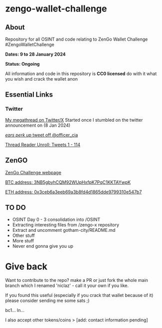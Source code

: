 # zengo-wallet-challenge



## About

Repository for all OSINT and code relating to ZenGo Wallet Challenge #ZengoWalletChallenge

**Dates: 9 to 28 January 2024**

**Status: Ongoing** 

All information and code in this repository is **CC0 licensed**
do with it what you wish and crack the wallet anon


## Essential Links

### Twitter
[My megathread on Twitter/X](https://twitter.com/NicLazTweets/status/1744336384721035373)
Started once I stumbled on the twitter announcement on (8 Jan 2024)

[*ears perk up* tweet off @officer_cia](https://twitter.com/NicLazTweets/status/1744321499807338983)

[Thread Reader Unroll: Tweets 1 - 114](https://threadreaderapp.com/thread/1744336384721035373.html)

## ZenGO
[ZenGo Challenge webpage](https://zengo.com/zengo-wallet-bitcoin-challenge)

[BTC address: 3NB5gbyhCQM92WUpHxfpK7PqC1KKTAYwpK](https://mempool.space/address/3NB5gbyhCQM92WUpHxfpK7PqC1KKTAYwpK)

[ETH address: 0x3ceb6a3eeb69a3b8fd4d1865dde9799310e547b7](https://etherscan.io/address/0x3ceb6a3eeb69a3b8fd4d1865dde9799310e547b7)


## TO DO

- OSINT Day 0 - 3 consolidation into /OSINT
- Extracting interesting files from /zengo-x repository
- Extract and uncomment gotham-city/README.md
- Other stuff
- More stuff
- Never end gonna give you up



# Give back

Want to contribute to the repo? make a PR or just fork the whole main branch which I renamed 'niclaz' - call it your own if you like.

If you found this useful (especially if you crack that wallet because of it) please consider sending me some sats ;)

bc1...
ln...

I also accept other tokens/coins > [add: contact information pending]

